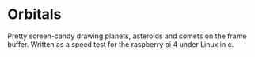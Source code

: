 # Orbitals
Pretty screen-candy drawing planets, asteroids and comets on the frame buffer. Written as a speed test for the raspberry pi 4 under Linux in c.
